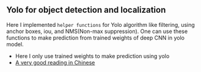 ## Yolo for object detection and localization
Here I implemented `helper functions` for Yolo algorithm like filtering, using anchor boxes, iou, and NMS(Non-max suppression). One can use these functions to make prediction from trained weights of deep CNN in yolo model.
* Here I only use trained weights to make prediction using yolo
* [A very good reading in Chinese](https://blog.csdn.net/v_JULY_v/article/details/80170182)
